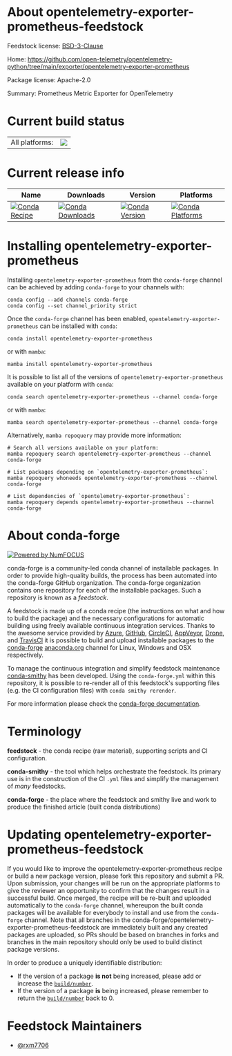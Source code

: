 About opentelemetry-exporter-prometheus-feedstock
=================================================

Feedstock license: [BSD-3-Clause](https://github.com/conda-forge/opentelemetry-exporter-prometheus-feedstock/blob/main/LICENSE.txt)

Home: https://github.com/open-telemetry/opentelemetry-python/tree/main/exporter/opentelemetry-exporter-prometheus

Package license: Apache-2.0

Summary: Prometheus Metric Exporter for OpenTelemetry

Current build status
====================


<table><tr><td>All platforms:</td>
    <td>
      <a href="https://dev.azure.com/conda-forge/feedstock-builds/_build/latest?definitionId=20369&branchName=main">
        <img src="https://dev.azure.com/conda-forge/feedstock-builds/_apis/build/status/opentelemetry-exporter-prometheus-feedstock?branchName=main">
      </a>
    </td>
  </tr>
</table>

Current release info
====================

| Name | Downloads | Version | Platforms |
| --- | --- | --- | --- |
| [![Conda Recipe](https://img.shields.io/badge/recipe-opentelemetry--exporter--prometheus-green.svg)](https://anaconda.org/conda-forge/opentelemetry-exporter-prometheus) | [![Conda Downloads](https://img.shields.io/conda/dn/conda-forge/opentelemetry-exporter-prometheus.svg)](https://anaconda.org/conda-forge/opentelemetry-exporter-prometheus) | [![Conda Version](https://img.shields.io/conda/vn/conda-forge/opentelemetry-exporter-prometheus.svg)](https://anaconda.org/conda-forge/opentelemetry-exporter-prometheus) | [![Conda Platforms](https://img.shields.io/conda/pn/conda-forge/opentelemetry-exporter-prometheus.svg)](https://anaconda.org/conda-forge/opentelemetry-exporter-prometheus) |

Installing opentelemetry-exporter-prometheus
============================================

Installing `opentelemetry-exporter-prometheus` from the `conda-forge` channel can be achieved by adding `conda-forge` to your channels with:

```
conda config --add channels conda-forge
conda config --set channel_priority strict
```

Once the `conda-forge` channel has been enabled, `opentelemetry-exporter-prometheus` can be installed with `conda`:

```
conda install opentelemetry-exporter-prometheus
```

or with `mamba`:

```
mamba install opentelemetry-exporter-prometheus
```

It is possible to list all of the versions of `opentelemetry-exporter-prometheus` available on your platform with `conda`:

```
conda search opentelemetry-exporter-prometheus --channel conda-forge
```

or with `mamba`:

```
mamba search opentelemetry-exporter-prometheus --channel conda-forge
```

Alternatively, `mamba repoquery` may provide more information:

```
# Search all versions available on your platform:
mamba repoquery search opentelemetry-exporter-prometheus --channel conda-forge

# List packages depending on `opentelemetry-exporter-prometheus`:
mamba repoquery whoneeds opentelemetry-exporter-prometheus --channel conda-forge

# List dependencies of `opentelemetry-exporter-prometheus`:
mamba repoquery depends opentelemetry-exporter-prometheus --channel conda-forge
```


About conda-forge
=================

[![Powered by
NumFOCUS](https://img.shields.io/badge/powered%20by-NumFOCUS-orange.svg?style=flat&colorA=E1523D&colorB=007D8A)](https://numfocus.org)

conda-forge is a community-led conda channel of installable packages.
In order to provide high-quality builds, the process has been automated into the
conda-forge GitHub organization. The conda-forge organization contains one repository
for each of the installable packages. Such a repository is known as a *feedstock*.

A feedstock is made up of a conda recipe (the instructions on what and how to build
the package) and the necessary configurations for automatic building using freely
available continuous integration services. Thanks to the awesome service provided by
[Azure](https://azure.microsoft.com/en-us/services/devops/), [GitHub](https://github.com/),
[CircleCI](https://circleci.com/), [AppVeyor](https://www.appveyor.com/),
[Drone](https://cloud.drone.io/welcome), and [TravisCI](https://travis-ci.com/)
it is possible to build and upload installable packages to the
[conda-forge](https://anaconda.org/conda-forge) [anaconda.org](https://anaconda.org/)
channel for Linux, Windows and OSX respectively.

To manage the continuous integration and simplify feedstock maintenance
[conda-smithy](https://github.com/conda-forge/conda-smithy) has been developed.
Using the ``conda-forge.yml`` within this repository, it is possible to re-render all of
this feedstock's supporting files (e.g. the CI configuration files) with ``conda smithy rerender``.

For more information please check the [conda-forge documentation](https://conda-forge.org/docs/).

Terminology
===========

**feedstock** - the conda recipe (raw material), supporting scripts and CI configuration.

**conda-smithy** - the tool which helps orchestrate the feedstock.
                   Its primary use is in the construction of the CI ``.yml`` files
                   and simplify the management of *many* feedstocks.

**conda-forge** - the place where the feedstock and smithy live and work to
                  produce the finished article (built conda distributions)


Updating opentelemetry-exporter-prometheus-feedstock
====================================================

If you would like to improve the opentelemetry-exporter-prometheus recipe or build a new
package version, please fork this repository and submit a PR. Upon submission,
your changes will be run on the appropriate platforms to give the reviewer an
opportunity to confirm that the changes result in a successful build. Once
merged, the recipe will be re-built and uploaded automatically to the
`conda-forge` channel, whereupon the built conda packages will be available for
everybody to install and use from the `conda-forge` channel.
Note that all branches in the conda-forge/opentelemetry-exporter-prometheus-feedstock are
immediately built and any created packages are uploaded, so PRs should be based
on branches in forks and branches in the main repository should only be used to
build distinct package versions.

In order to produce a uniquely identifiable distribution:
 * If the version of a package **is not** being increased, please add or increase
   the [``build/number``](https://docs.conda.io/projects/conda-build/en/latest/resources/define-metadata.html#build-number-and-string).
 * If the version of a package **is** being increased, please remember to return
   the [``build/number``](https://docs.conda.io/projects/conda-build/en/latest/resources/define-metadata.html#build-number-and-string)
   back to 0.

Feedstock Maintainers
=====================

* [@rxm7706](https://github.com/rxm7706/)


<!-- dummy commit to enable rerendering -->

